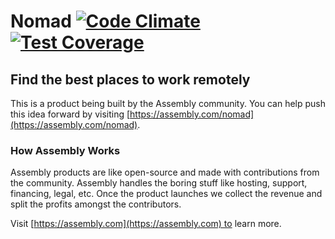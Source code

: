 # Nomad [![Code Climate](https://codeclimate.com/github/asm-products/nomad/badges/gpa.svg)](https://codeclimate.com/github/asm-products/nomad) [![Test Coverage](https://codeclimate.com/github/asm-products/nomad/badges/coverage.svg)](https://codeclimate.com/github/asm-products/nomad)

## Find the best places to work remotely

This is a product being built by the Assembly community. You can help push this idea forward by visiting [https://assembly.com/nomad](https://assembly.com/nomad).

### How Assembly Works

Assembly products are like open-source and made with contributions from the community. Assembly handles the boring stuff like hosting, support, financing, legal, etc. Once the product launches we collect the revenue and split the profits amongst the contributors.

Visit [https://assembly.com](https://assembly.com) to learn more.
